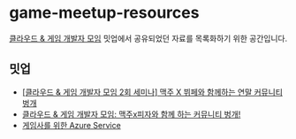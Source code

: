 # game-meetup-resources

[클라우드 & 게임 개발자 모임](https://www.facebook.com/groups/919970028366036/)
밋업에서 공유되었던 자료를 목록화하기 위한 공간입니다.

## 밋업

* [[클라우드 & 게임 개발자 모임 2회 세미나] 맥주 X 뷔페와 함께하는 연말 커뮤니티 벙개](2019-12-10)
* [클라우드 & 게임 개발자 모임: 맥주x피자와 함께 하는 커뮤니티 벙개!](https://festa.io/events/399)
* [게임사를 위한 Azure Service](2019-07-31)
